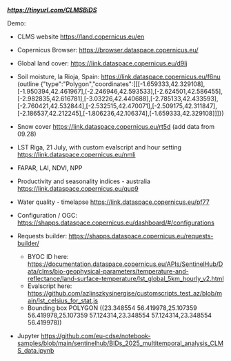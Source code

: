 ***https://tinyurl.com/CLMSBiDS***

Demo:

- CLMS website https://land.copernicus.eu/en
- Copernicus Browser: https://browser.dataspace.copernicus.eu/

- Global land cover: https://link.dataspace.copernicus.eu/d9lj
- Soil moisture, la Rioja, Spain: https://link.dataspace.copernicus.eu/f6nu (outline {"type":"Polygon","coordinates":[[[-1.659333,42.329108],[-1.950394,42.461967],[-2.246946,42.593533],[-2.624501,42.586455],[-2.982835,42.616781],[-3.03226,42.440688],[-2.785133,42.433593],[-2.760421,42.532844],[-2.532515,42.470071],[-2.509175,42.311847],[-2.186537,42.212245],[-1.806236,42.106374],[-1.659333,42.329108]]]})

- Snow cover https://link.dataspace.copernicus.eu/rt5d (add data from 09.28)
- LST Riga, 21 July, with custom evalscript and hour setting https://link.dataspace.copernicus.eu/nmli
- FAPAR, LAI, NDVI, NPP
- Productivity and seasonality indices - australia https://link.dataspace.copernicus.eu/qup9
- Water quality - timelapse https://link.dataspace.copernicus.eu/pf77

- Configuration / OGC: https://shapps.dataspace.copernicus.eu/dashboard/#/configurations
- Requests builder: https://shapps.dataspace.copernicus.eu/requests-builder/
  - BYOC ID here: https://documentation.dataspace.copernicus.eu/APIs/SentinelHub/Data/clms/bio-geophysical-parameters/temperature-and-reflectance/land-surface-temperature/lst_global_5km_hourly_v2.html
  - Evalscript here: https://github.com/azlinszkysinergise/customscripts_test_az/blob/main/lst_celsius_for_stat.js
  - Bounding box POLYGON ((23.348554 56.419978,25.107359 56.419978,25.107359 57.124314,23.348554 57.124314,23.348554 56.419978))
- Jupyter https://github.com/eu-cdse/notebook-samples/blob/main/sentinelhub/BIDs_2025_multitemporal_analysis_CLMS_data.ipynb
